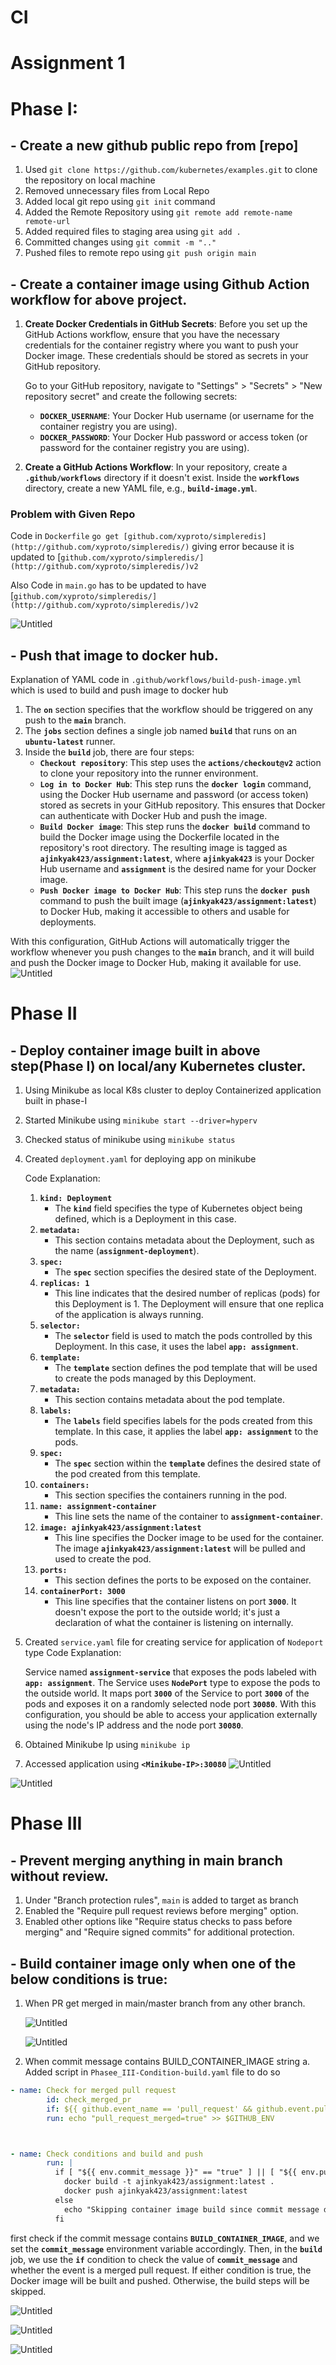 # CI

# Assignment 1

# Phase I:

## - Create a new github public repo from [repo]

1. Used `git clone https://github.com/kubernetes/examples.git` to clone the repository on local machine
2. Removed unnecessary files from Local Repo
3. Added local git repo using `git init` command 
4. Added the Remote Repository using `git remote add remote-name remote-url`
5. Added required files to staging area using `git add .`
6. Committed changes using `git commit -m ".."`
7. Pushed files to remote repo using `git push origin main` 

## - Create a container image using Github Action workflow for above project.

1. **Create Docker Credentials in GitHub Secrets**:
Before you set up the GitHub Actions workflow, ensure that you have the necessary credentials for the container registry where you want to push your Docker image. These credentials should be stored as secrets in your GitHub repository.
    
    Go to your GitHub repository, navigate to "Settings" > "Secrets" > "New repository secret" and create the following secrets:
    
    - **`DOCKER_USERNAME`**: Your Docker Hub username (or username for the container registry you are using).
    - **`DOCKER_PASSWORD`**: Your Docker Hub password or access token (or password for the container registry you are using).
2. **Create a GitHub Actions Workflow**:
In your repository, create a **`.github/workflows`** directory if it doesn't exist. Inside the **`workflows`** directory, create a new YAML file, e.g., **`build-image.yml`**.

### Problem with Given Repo

Code in `Dockerfile` 
`go get [github.com/xyproto/simpleredis](http://github.com/xyproto/simpleredis/)` giving error because it is updated to [`github.com/xyproto/simpleredis/](http://github.com/xyproto/simpleredis/)v2` 

Also Code in `main.go` has to be updated to have [`github.com/xyproto/simpleredis/](http://github.com/xyproto/simpleredis/)v2` 

![Untitled](https://github.com/ajinkyak423/C1-Assignment/blob/1060d2c7f9cd56588b5d640c99289a82af27a130/images/build%20.png)

## - Push that image to docker hub.

Explanation of YAML code in `.github/workflows/build-push-image.yml` which is used to build and push image to docker hub

1. The **`on`** section specifies that the workflow should be triggered on any push to the **`main`** branch.
2. The **`jobs`** section defines a single job named **`build`** that runs on an **`ubuntu-latest`** runner.
3. Inside the **`build`** job, there are four steps:
    - **`Checkout repository`**: This step uses the **`actions/checkout@v2`** action to clone your repository into the runner environment.
    - **`Log in to Docker Hub`**: This step runs the **`docker login`** command, using the Docker Hub username and password (or access token) stored as secrets in your GitHub repository. This ensures that Docker can authenticate with Docker Hub and push the image.
    - **`Build Docker image`**: This step runs the **`docker build`** command to build the Docker image using the Dockerfile located in the repository's root directory. The resulting image is tagged as **`ajinkyak423/assignment:latest`**, where **`ajinkyak423`** is your Docker Hub username and **`assignment`** is the desired name for your Docker image.
    - **`Push Docker image to Docker Hub`**: This step runs the **`docker push`** command to push the built image (**`ajinkyak423/assignment:latest`**) to Docker Hub, making it accessible to others and usable for deployments.

With this configuration, GitHub Actions will automatically trigger the workflow whenever you push changes to the **`main`** branch, and it will build and push the Docker image to Docker Hub, making it available for use.
![Untitled](https://github.com/ajinkyak423/C1-Assignment/blob/1060d2c7f9cd56588b5d640c99289a82af27a130/images/docker%20hub.png)

# Phase II

## - Deploy container image built in above step(Phase I) on local/any Kubernetes cluster.

1. Using Minikube as local K8s cluster to deploy Containerized application built in phase-I
2. Started Minikube using `minikube start --driver=hyperv`
3. Checked status of minikube using `minikube status`
4. Created `deployment.yaml` for deploying app on minikube
    
    Code Explanation:
    
    1. **`kind: Deployment`**
        - The **`kind`** field specifies the type of Kubernetes object being defined, which is a Deployment in this case.
    2. **`metadata:`**
        - This section contains metadata about the Deployment, such as the name (**`assignment-deployment`**).
    3. **`spec:`**
        - The **`spec`** section specifies the desired state of the Deployment.
    4. **`replicas: 1`**
        - This line indicates that the desired number of replicas (pods) for this Deployment is 1. The Deployment will ensure that one replica of the application is always running.
    5. **`selector:`**
        - The **`selector`** field is used to match the pods controlled by this Deployment. In this case, it uses the label **`app: assignment`**.
    6. **`template:`**
        - The **`template`** section defines the pod template that will be used to create the pods managed by this Deployment.
    7. **`metadata:`**
        - This section contains metadata about the pod template.
    8. **`labels:`**
        - The **`labels`** field specifies labels for the pods created from this template. In this case, it applies the label **`app: assignment`** to the pods.
    9. **`spec:`**
        - The **`spec`** section within the **`template`** defines the desired state of the pod created from this template.
    10. **`containers:`**
        - This section specifies the containers running in the pod.
    11. **`name: assignment-container`**
        - This line sets the name of the container to **`assignment-container`**.
    12. **`image: ajinkyak423/assignment:latest`**
        - This line specifies the Docker image to be used for the container. The image **`ajinkyak423/assignment:latest`** will be pulled and used to create the pod.
    13. **`ports:`**
        - This section defines the ports to be exposed on the container.
    14. **`containerPort: 3000`**
        - This line specifies that the container listens on port **`3000`**. It doesn't expose the port to the outside world; it's just a declaration of what the container is listening on internally.

5. Created `service.yaml` file for creating service for application of `Nodeport` type
Code Explanation:
    
    Service named **`assignment-service`** that exposes the pods labeled with **`app: assignment`**. The Service uses **`NodePort`** type to expose the pods to the outside world. It maps port **`3000`** of the Service to port **`3000`** of the pods and exposes it on a randomly selected node port **`30080`**. With this configuration, you should be able to access your application externally using the node's IP address and the node port **`30080`**.
    
6. Obtained Minikube Ip using `minikube ip`
7. Accessed application using **`<Minikube-IP>:30080`**
![Untitled](https://github.com/ajinkyak423/C1-Assignment/blob/1060d2c7f9cd56588b5d640c99289a82af27a130/images/minikube%20setup.png)

![Untitled](https://github.com/ajinkyak423/C1-Assignment/blob/1060d2c7f9cd56588b5d640c99289a82af27a130/images/minikube%20deploymane.png)

# Phase III

## - Prevent merging anything in main branch without review.

1. Under "Branch protection rules", `main` is added to target as branch
2. Enabled the "Require pull request reviews before merging" option.
3. Enabled other options like "Require status checks to pass before merging" and "Require signed commits" for additional protection.

## - Build container image only when one of the below conditions is true:

1.  When PR get merged in main/master branch from any other branch.

    
    ![Untitled](https://github.com/ajinkyak423/C1-Assignment/blob/1060d2c7f9cd56588b5d640c99289a82af27a130/images/confirm%20merge%20pr.png)
    
    ![Untitled](https://github.com/ajinkyak423/C1-Assignment/blob/1060d2c7f9cd56588b5d640c99289a82af27a130/images/pr%20mearged.png)
    
2.  When commit message contains BUILD_CONTAINER_IMAGE string
   a. Added script in `Phasee_III-Condition-build.yaml` file to do so 

```yaml
- name: Check for merged pull request
        id: check_merged_pr
        if: ${{ github.event_name == 'pull_request' && github.event.pull_request.merged && github.event.pull_request.base.ref == 'main' }}
        run: echo "pull_request_merged=true" >> $GITHUB_ENV



- name: Check conditions and build and push
        run: |
          if [ "${{ env.commit_message }}" == "true" ] || [ "${{ env.pull_request_merged }}" == "true" ]; then
            docker build -t ajinkyak423/assignment:latest .
            docker push ajinkyak423/assignment:latest
          else
            echo "Skipping container image build since commit message doesn't contain 'BUILD_CONTAINER_IMAGE'"
          fi
```

first check if the commit message contains **`BUILD_CONTAINER_IMAGE`**, and we set the **`commit_message`** environment variable accordingly. Then, in the **`build`** job, we use the **`if`** condition to check the value of **`commit_message`** and whether the event is a merged pull request. If either condition is true, the Docker image will be built and pushed. Otherwise, the build steps will be skipped.

![Untitled](https://github.com/ajinkyak423/C1-Assignment/blob/1060d2c7f9cd56588b5d640c99289a82af27a130/images/1%20condition%20build%20success.png)

![Untitled](https://github.com/ajinkyak423/C1-Assignment/blob/c144d81c346b3443b333bd8d40035ab0368c3cb0/images/1%20no%20build%20.png)

![Untitled](https://github.com/ajinkyak423/C1-Assignment/blob/92a14a4f09153c889ba08c83197e17b5e6661b6a/images/mearged%20pr%20build.png)
